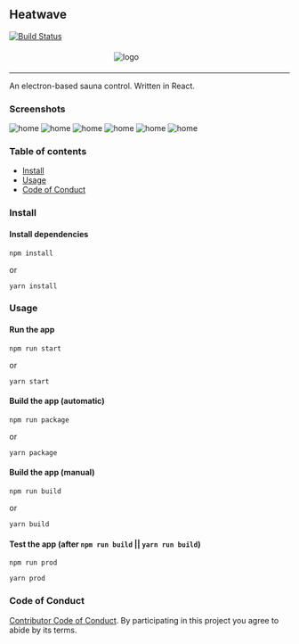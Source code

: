## Heatwave
[![Build Status](https://img.shields.io/endpoint.svg?url=https%3A%2F%2Factions-badge.atrox.dev%2Fkegesch%2Fsauna-control%2Fbadge%3Fref%3Dmaster&style=for-the-badge)](https://actions-badge.atrox.dev/kegesch/sauna-control/goto?ref=master)

<div style="width: 128px; margin: 20px auto"><img alt="logo" src="assets/icons/128x128.png" /> </div>

***

An electron-based sauna control. Written in React.

### Screenshots
![home](project/screenshots/home.png)
![home](project/screenshots/mode.png)
![home](project/screenshots/detail.png)
![home](project/screenshots/lights.png)
![home](project/screenshots/timer.png)
![home](project/screenshots/music.png)

### Table of contents

- [Install](#install)
- [Usage](#usage)
- [Code of Conduct](#code-of-conduct)

### Install

#### Install dependencies

```
npm install
```

or

```
yarn install
```

### Usage

#### Run the app

```
npm run start
```

or

```
yarn start
```

#### Build the app (automatic)

```
npm run package
```

or

```
yarn package
```

#### Build the app (manual)

```
npm run build
```

or

```
yarn build
```

#### Test the app (after `npm run build` || `yarn run build`)

```
npm run prod
```

```
yarn prod
```

### Code of Conduct

[Contributor Code of Conduct](code-of-conduct.md). By participating in this project you agree to abide by its terms.
